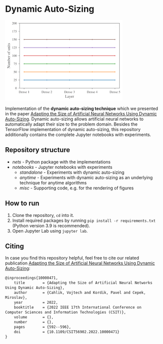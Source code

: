 # Dynamic Auto-Sizing

![Dynamic Auto-Sizing](dynamic-auto-sizing.gif)

Implementation of the **dynamic auto-sizing technique** which we presented in the paper [Adapting the Size of Artificial Neural Networks Using Dynamic Auto-Sizing](https://doi.org/10.1109/CSIT56902.2022.10000471). Dynamic auto-sizing allows artificial neural networks to automatically adapt their size to the problem domain. Besides the TensorFlow implementation of dynamic auto-sizing, this repository additionally contains the complete Jupyter notebooks with experiments.

## Repository structure

* *nets* - Python package with the implementations
* *notebooks* - Jupyter notebooks with experiments
    * *standalone* - Experiments with dynamic auto-sizing
    * *anytime* - Experiments with dynamic auto-sizing as an underlying technique for anytime algorithms
    * *misc* - Supporting code, e.g. for the rendering of figures

## How to run

1. Clone the repository, `cd` into it.
2. Install required packages by running `pip install -r requirements.txt` (Python version 3.9 is recommended).
3. Open Jupyter Lab using `jupyter lab`.

## Citing

In case you find this repository helpful, feel free to cite our related publication [Adapting the Size of Artificial Neural Networks Using Dynamic Auto-Sizing](https://doi.org/10.1109/CSIT56902.2022.10000471):

    @inproceedings{10000471,
        title        = {Adapting the Size of Artificial Neural Networks Using Dynamic Auto-Sizing},
        author       = {Cahlik, Vojtech and Kordik, Pavel and Cepek, Miroslav},
        year         = 2022,
        booktitle    = {2022 IEEE 17th International Conference on Computer Sciences and Information Technologies (CSIT)},
        volume       = {},
        number       = {},
        pages        = {592--596},
        doi          = {10.1109/CSIT56902.2022.10000471}
    }
